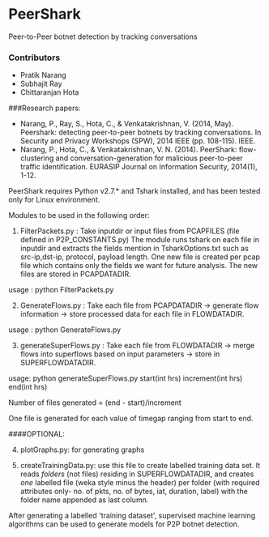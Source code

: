PeerShark
============================
Peer-to-Peer botnet detection by tracking conversations

### Contributors
* Pratik Narang
* Subhajit Ray
* Chittaranjan Hota

###Research papers:
* Narang, P., Ray, S., Hota, C., & Venkatakrishnan, V. (2014, May). Peershark: detecting peer-to-peer botnets by tracking conversations. In Security and Privacy Workshops (SPW), 2014 IEEE (pp. 108-115). IEEE.
* Narang, P., Hota, C., & Venkatakrishnan, V. N. (2014). PeerShark: flow-clustering and conversation-generation for malicious peer-to-peer traffic identification. EURASIP Journal on Information Security, 2014(1), 1-12.

PeerShark requires Python v2.7.* and Tshark installed, and has been tested only for Linux environment. 

Modules to be used in the following order:

1. FilterPackets.py : Take inputdir or input files from PCAPFILES (file defined in P2P_CONSTANTS.py)
The module runs tshark on each file in inputdir and extracts the
fields mention in TsharkOptions.txt such as src-ip,dst-ip,
protocol, payload length. One new file is created per pcap file 
which contains only the fields we want for future analysis. The
new files are stored in PCAPDATADIR.

  usage : python FilterPackets.py

2. GenerateFlows.py : Take each file from PCAPDATADIR -> generate
flow information -> store processed data for each file in
FLOWDATADIR. 

  usage : python GenerateFlows.py

3. generateSuperFlows.py : Take each file from FLOWDATADIR -> merge
flows into superflows based on input parameters -> store in 
SUPERFLOWDATADIR.

 usage: python generateSuperFlows.py start(int hrs) increment(int hrs) end(int hrs)

  Number of files generated = (end - start)/increment

  One file is generated for each value of timegap ranging from start to end.

####OPTIONAL:

4. plotGraphs.py: for generating graphs

5. createTrainingData.py: use this file to create labelled training data set. 
It reads *folders* (not files) residing in SUPERFLOWDATADIR, and creates *one* 
labelled file (weka style minus the header) per folder (with required attributes only- 
no. of pkts, no. of bytes, iat, duration, label) with the folder name appended as last column.

After generating a labelled 'training dataset', supervised machine learning algorithms
can be used to generate models for P2P botnet detection.
